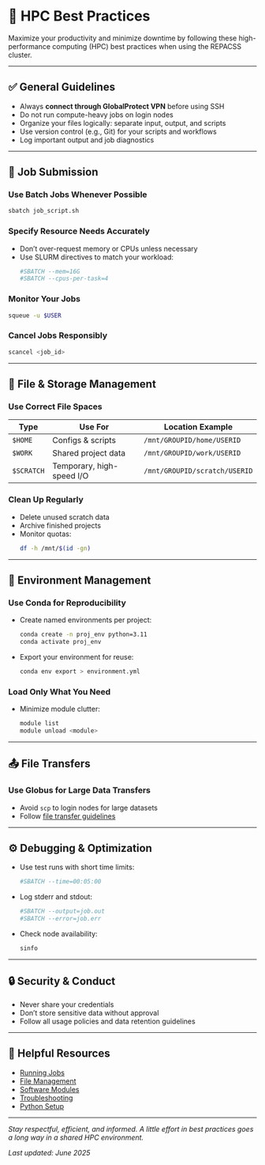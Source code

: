 # 🧠 HPC Best Practices

Maximize your productivity and minimize downtime by following these high-performance computing (HPC) best practices when using the REPACSS cluster.

---

## ✅ General Guidelines

- Always **connect through GlobalProtect VPN** before using SSH
- Do not run compute-heavy jobs on login nodes
- Organize your files logically: separate input, output, and scripts
- Use version control (e.g., Git) for your scripts and workflows
- Log important output and job diagnostics

---

## 🧪 Job Submission

### Use Batch Jobs Whenever Possible
```bash
sbatch job_script.sh
```

### Specify Resource Needs Accurately
- Don’t over-request memory or CPUs unless necessary
- Use SLURM directives to match your workload:
  ```bash
  #SBATCH --mem=16G
  #SBATCH --cpus-per-task=4
  ```

### Monitor Your Jobs
```bash
squeue -u $USER
```

### Cancel Jobs Responsibly
```bash
scancel <job_id>
```

---

## 🧹 File & Storage Management

### Use Correct File Spaces
| Type     | Use For                  | Location Example              |
|----------|--------------------------|-------------------------------|
| `$HOME`  | Configs & scripts        | `/mnt/GROUPID/home/USERID`   |
| `$WORK`  | Shared project data      | `/mnt/GROUPID/work/USERID`   |
| `$SCRATCH` | Temporary, high-speed I/O | `/mnt/GROUPID/scratch/USERID` |

### Clean Up Regularly
- Delete unused scratch data
- Archive finished projects
- Monitor quotas:
  ```bash
  df -h /mnt/$(id -gn)
  ```

---

## 🐍 Environment Management

### Use Conda for Reproducibility
- Create named environments per project:
  ```bash
  conda create -n proj_env python=3.11
  conda activate proj_env
  ```

- Export your environment for reuse:
  ```bash
  conda env export > environment.yml
  ```

### Load Only What You Need
- Minimize module clutter:
  ```bash
  module list
  module unload <module>
  ```

---

## 📤 File Transfers

### Use Globus for Large Data Transfers
- Avoid `scp` to login nodes for large datasets
- Follow [file transfer guidelines](file-transfer.md)

---

## ⚙️ Debugging & Optimization

- Use test runs with short time limits:
  ```bash
  #SBATCH --time=00:05:00
  ```
- Log stderr and stdout:
  ```bash
  #SBATCH --output=job.out
  #SBATCH --error=job.err
  ```
- Check node availability:
  ```bash
  sinfo
  ```

---

## 🔒 Security & Conduct

- Never share your credentials
- Don’t store sensitive data without approval
- Follow all usage policies and data retention guidelines

---

## 🧭 Helpful Resources

- [Running Jobs](running-jobs.md)
- [File Management](file-management.md)
- [Software Modules](modules.md)
- [Troubleshooting](troubleshooting.md)
- [Python Setup](python.md)

---

_Stay respectful, efficient, and informed. A little effort in best practices goes a long way in a shared HPC environment._

_Last updated: June 2025_
